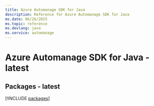 ```yaml
---
title: Azure Automanage SDK for Java
description: Reference for Azure Automanage SDK for Java
ms.date: 06/26/2025
ms.topic: reference
ms.devlang: java
ms.service: automanage
---
```

# Azure Automanage SDK for Java - latest
## Packages - latest
[!INCLUDE [packages](automanage-index.md)]